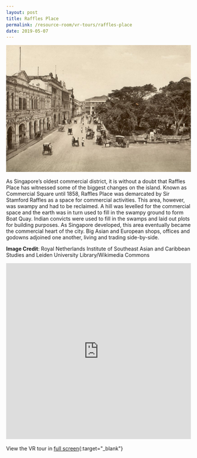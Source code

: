 ```yaml
---
layout: post
title: Raffles Place
permalink: /resource-room/vr-tours/raffles-place
date: 2019-05-07
---
```


![Banner for Raffles Place VR Tour](/images/banner-vr-tours-raffles-place.jpg)

As Singapore’s oldest commercial district, it is without a doubt that Raffles Place has witnessed some of the biggest changes on the island. Known as Commercial Square until 1858, Raffles Place was demarcated by Sir Stamford Raffles as a space for commercial activities. This area, however, was swampy and had to be reclaimed. A hill was levelled for the commercial space and the earth was in turn used to fill in the swampy ground to form Boat Quay. Indian convicts were used to fill in the swamps and laid out plots for building purposes. As Singapore developed, this area eventually became the commercial heart of the city. Big Asian and European shops, offices and godowns adjoined one another, living and trading side-by-side.

**Image Credit**: Royal Netherlands Institute of Southeast Asian and Caribbean Studies and Leiden University Library/Wikimedia Commons

<iframe width="100%" height="480px" src="https://poly.google.com/view/ef9-kN4w2yT/embed?chrome=min" frameborder="0" style="border:none;" allowvr="yes" allow="vr; xr; accelerometer; magnetometer; gyroscope; autoplay;" allowfullscreen mozallowfullscreen="true" webkitallowfullscreen="true" onmousewheel="" ></iframe>

View the VR tour in [full screen](https://poly.google.com/u/1/view/ef9-kN4w2yT){:target="_blank"}
